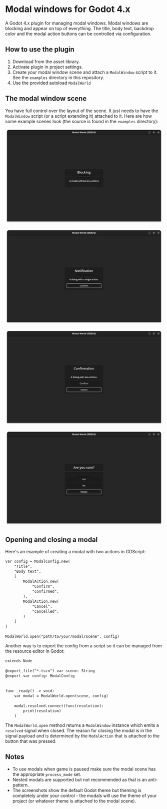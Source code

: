 # Modal windows for Godot 4.x

A Godot 4.x plugin for managing modal windows. Modal windows are blocking and appear on top of everything. The title, body text, backdrop color and the modal action buttons can be controlled via configuration.

## How to use the plugin

1. Download from the asset library.
1. Activate plugin in project settings.
1. Create your modal window scene and attach a `ModalWindow` script to it. See the `examples` directory in this repository.
1. Use the provided autoload `ModalWorld`

## The modal window scene

You have full control over the layout of the scene. It just needs to have the `ModalWindow` script (or a script extending it) attached to it. Here are how some example scenes look (the source is found in the `examples` directory):

![Blocking](/media/screenshot-blocking.png)

![Confirmation](/media/screenshot-notification.png)

![Notification](/media/screenshot-confirmation.png)

![Three button](/media/screenshot-three-button.png)

## Opening and closing a modal

Here's an example of creating a modal with two acitons in GDScript:

```GDScript
var config = ModalConfig.new(
    "Title",
    "Body text",
    [
        ModalAction.new(
            "Confirm",
            "confirmed",
        ),
        ModalAction.new(
            "Cancel",
            "cancelled",
        )
    ]
)

ModalWorld.open("path/to/your/modal/scene", config)
```

Another way is to export the config from a script so it can be managed from the resource editor in Godot:

```GDScript
extends Node

@export_file("*.tscn") var scene: String
@export var config: ModalConfig


func _ready() -> void:
    var modal = ModalWorld.open(scene, config)

    modal.resolved.connect(func(resolution):
        print(resolution)
    )
```

The `ModalWorld.open` method returns a `ModalWindow` instance which emits a `resolved` signal when closed. The reason for closing the modal is in the signal payload and is determined by the `ModalAction` that is attached to the button that was pressed.

## Notes

- To use modals when game is paused make sure the modal scene has the appropriate `process_mode` set.
- Nested modals are supported but not recommended as that is an anti-pattern.
- The screenshots show the default Godot theme but theming is completely under your control - the modals will use the theme of your project (or whatever theme is attached to the modal scene).
